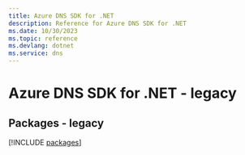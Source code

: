 ```yaml
---
title: Azure DNS SDK for .NET
description: Reference for Azure DNS SDK for .NET
ms.date: 10/30/2023
ms.topic: reference
ms.devlang: dotnet
ms.service: dns
---
```

# Azure DNS SDK for .NET - legacy
## Packages - legacy
[!INCLUDE [packages](dns-index.md)]